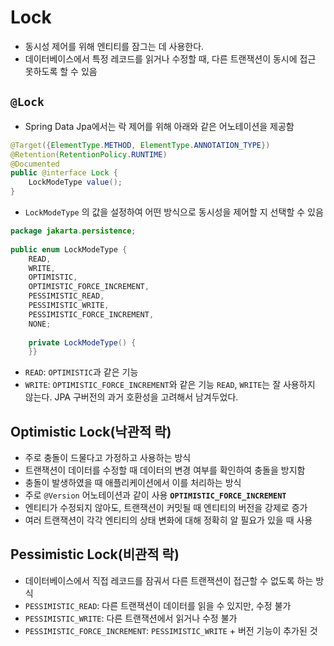 # Lock
- 동시성 제어를 위해 엔티티를 잠그는 데 사용한다.
- 데이터베이스에서 특정 레코드를 읽거나 수정할 때, 다른 트랜잭션이 동시에 접근 못하도록 할 수 있음
## `@Lock`
- Spring Data Jpa에서는 락 제어를 위해 아래와 같은 어노테이션을 제공함
```java
@Target({ElementType.METHOD, ElementType.ANNOTATION_TYPE})  
@Retention(RetentionPolicy.RUNTIME)  
@Documented  
public @interface Lock {  
    LockModeType value();  
}
```
- `LockModeType` 의 값을 설정하여 어떤 방식으로 동시성을 제어할 지 선택할 수 있음
```java
package jakarta.persistence;  
  
public enum LockModeType {  
    READ,  
    WRITE,  
    OPTIMISTIC,  
    OPTIMISTIC_FORCE_INCREMENT,  
    PESSIMISTIC_READ,  
    PESSIMISTIC_WRITE,  
    PESSIMISTIC_FORCE_INCREMENT,  
    NONE;  
  
    private LockModeType() {  
    }}
```
- `READ`: `OPTIMISTIC`과 같은 기능
- `WRITE`: `OPTIMISTIC_FORCE_INCREMENT`와 같은 기능
`READ`, `WRITE`는 잘 사용하지 않는다. JPA 구버전의 과거 호환성을 고려해서 남겨두었다.
## Optimistic Lock(낙관적 락)
- 주로 충돌이 드물다고 가정하고 사용하는 방식
- 트랜잭션이 데이터를 수정할 때 데이터의 변경 여부를 확인하여 충돌을 방지함
- 충돌이 발생하였을 때 애플리케이션에서 이를 처리하는 방식
- 주로 `@Version` 어노테이션과 같이 사용
**`OPTIMISTIC_FORCE_INCREMENT`**
-  엔티티가 수정되지 않아도, 트랜잭션이 커밋될 때 엔티티의 버전을 강제로 증가
- 여러 트랜잭션이 각각 엔티티의 상태 변화에 대해 정확히 알 필요가 있을 때 사용
## Pessimistic Lock(비관적 락)
- 데이터베이스에서 직접 레코드를 잠궈서 다른 트랜잭션이 접근할 수 없도록 하는 방식
- `PESSIMISTIC_READ`: 다른 트랜잭션이 데이터를 읽을 수 있지만, 수정 불가
- `PESSIMISTIC_WRITE`: 다른 트랜잭션에서 읽거나 수정 불가
- `PESSIMISTIC_FORCE_INCREMENT`: `PESSIMISTIC_WRITE` + 버전 기능이 추가된 것
